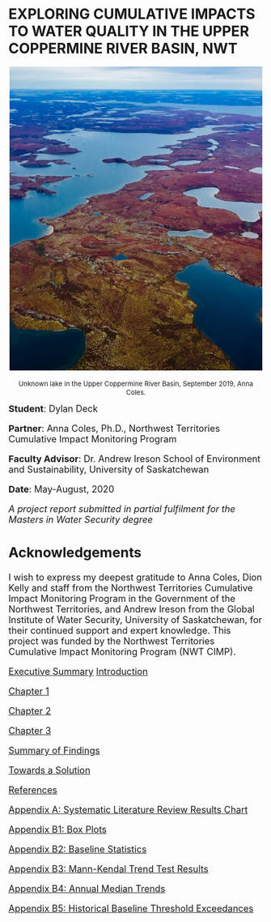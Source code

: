 <h1 id="exploring-cumulative-impacts-to-water-quality-in-the-upper-coppermine-river-basin-nwt">EXPLORING CUMULATIVE IMPACTS TO WATER QUALITY IN THE UPPER COPPERMINE RIVER BASIN, NWT</h1>
<div align="center">

<p><img src="IMG_8632.jpg" alt="Coppermine" width="500" height="600" ></p>
<p><font size="-1"> Unknown lake in the Upper Coppermine River Basin, September 2019, Anna Coles.</p>
<div align="left">

<p><font size="+1"> <strong>Student</strong>: Dylan Deck</p>
<p><strong>Partner</strong>: Anna Coles, Ph.D., Northwest Territories Cumulative Impact Monitoring Program</p>
<p><strong>Faculty Advisor</strong>: Dr. Andrew Ireson School of Environment and Sustainability, University of Saskatchewan</p>
<p><strong>Date</strong>: May-August, 2020</p>
<p><em>A project report submitted in partial fulfilment for the Masters in Water Security degree</em></p>
<h2 id="acknowledgements">Acknowledgements</h2>
<p>I wish to express my deepest gratitude to Anna Coles, Dion Kelly and staff from the Northwest Territories Cumulative Impact Monitoring Program in the Government of the Northwest Territories, and Andrew Ireson from the Global Institute of Water Security, University of Saskatchewan, for their continued support and expert knowledge. This project was funded by the Northwest Territories Cumulative Impact Monitoring Program (NWT CIMP).</p>
 

[Executive Summary](./execsum)
[Introduction](intro.md)</p>
[Chapter 1](Chapter1.md)</p>
[Chapter 2](Chapter2.md)</p>
[Chapter 3](Chapter3.md)</p>
[Summary of Findings](findings.md)</p>
[Towards a Solution](solution.md)</p>
[References](references.md)</p>
[Appendix A: Systematic Literature Review Results Chart](appendixA.md)</p>
[Appendix B1: Box Plots](appendixB1.md)</p>
[Appendix B2: Baseline Statistics](appendixB2.md)</p>
[Appendix B3: Mann-Kendal Trend Test Results](appendixB3.md)</p>
[Appendix B4: Annual Median Trends](appendixB4.md)</p>
[Appendix B5: Historical Baseline Threshold Exceedances](appendixB5.md)</p>

